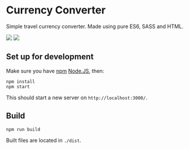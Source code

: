 # Currency Converter
Simple travel currency converter.
Made using pure ES6, SASS and HTML.

[screenshot1]: https://raw.githubusercontent.com/mandriv/cs317-currency-converter/master/readme-screenshots/screenshot1.png
[screenshot2]: https://raw.githubusercontent.com/mandriv/cs317-currency-converter/master/readme-screenshots/screenshot2.png
![][screenshot1] ![][screenshot2]


## Set up for development
Make sure you have [npm](https://www.npmjs.com/) [Node.JS](https://nodejs.org/), then:
```
npm install
npm start
```
This should start a new server on `http://localhost:3000/`.

## Build
```
npm run build
```
Built files are located in `./dist`.
